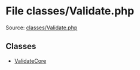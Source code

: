 File classes/Validate.php
=========

Source: [classes/Validate.php](https://github.com/PrestaShop/PrestaShop/blob/1.5.3.1/classes/Validate.php)


Classes
-------

* [ValidateCore](class.ValidateCore.md)

